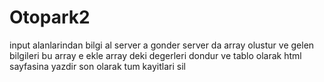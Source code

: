 # Otopark2
input alanlarindan bilgi al
server a gonder
server da array olustur ve gelen bilgileri bu array e ekle
array deki degerleri dondur ve tablo olarak html 
sayfasina yazdir
son olarak tum kayitlari sil
